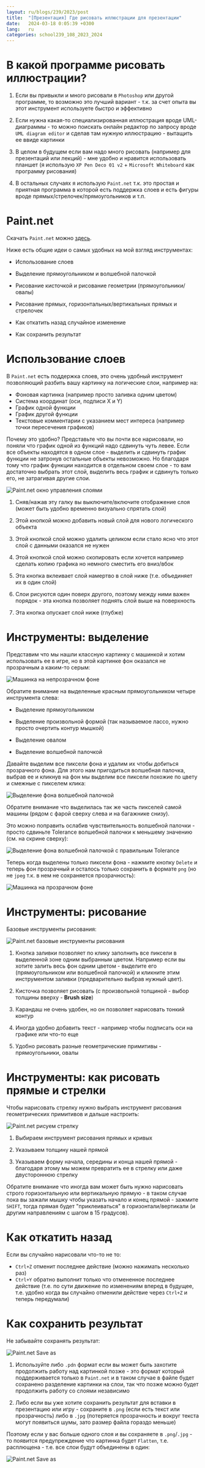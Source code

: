```yaml
---
layout: ru/blogs/239/2023/post
title:  "[Презентация] Где рисовать иллюстрации для презентации"
date:   2024-03-18 0:05:39 +0300
lang:   ru
categories: school239_108_2023_2024
---
```


В какой программе рисовать иллюстрации?
=======

1) Если вы привыкли и много рисовали в ```Photoshop``` или другой программе, то возможно это лучший вариант - т.к. за счет опыта вы этот инструмент используете быстро и эффективно

2) Если нужна какая-то специализированная иллюстрация вроде UML-диаграммы - то можно поискать онлайн редактор по запросу вроде ```UML diagram editor``` и сделав там нужную иллюстрацию - вытащить ее ввиде картинки
 
3) В целом в будущем если вам надо много рисовать (например для презентаций или лекций) - мне удобно и нравится использовать планшет (я использую ```XP Pen Deco 01 v2``` + ```Microsoft Whiteboard``` как программу рисования)

4) В остальных случаях я использую ```Paint.net``` т.к. это простая и приятная программа в которой есть поддержка слоев и есть фигуры вроде прямых/стрелочек/прямоугольников и т.п.

Paint.net
=======

Скачать ```Paint.net``` можно [здесь](https://www.getpaint.net/download.html).

Ниже есть общие идеи о самых удобных на мой взгляд инструментах:

 - Использование слоев
 
 - Выделение прямоугольником и волшебной палочкой

 - Рисование кисточкой и рисование геометрии (прямоугольники/овалы)

 - Рисование прямых, горизонтальных/вертикальных прямых и стрелочек

 - Как откатить назад случайное изменение

 - Как сохранить результат

Использование слоев
=======

В ```Paint.net``` есть поддержка слоев, это очень удобный инструмент позволяющий разбить вашу картинку на логические слои, например на:

- Фоновая картинка (например просто заливка одним цветом)
- Система координат (оси, подписи X и Y)
- График одной функции
- График другой функции
- Текстовые комментарии с указанием мест интереса (например точки пересечения графиков)

Почему это удобно? Представьте что вы почти все нарисовали, но поняли что график одной из функций надо сдвинуть чуть левее. Если все объекты находятся в одном слое - выделить и сдвинуть график функции не затронув остальные объекты невозможно. Но благодаря тому что график функции находится в отдельном своем слое - то вам достаточно выбрать этот слой, выделить весь график и сдвинуть только его, не затрагивая другие слои.

![Paint.net окно управления слоями](/static/2023/04/paint_net_01_layers.png)

1) Сняв/нажав эту галку вы выключите/включите отображение слоя (может быть удобно временно визуально спрятать слой)

2) Этой кнопкой можно добавить новый слой для нового логического объекта

3) Этой кнопкой слой можно удалить целиком если стало ясно что этот слой с данными оказался не нужен

4) Этой кнопкой слой можно скопировать если хочется например сделать копию графика но немного сместить его вниз/вбок

5) Эта кнопка вклеивает слой намертво в слой ниже (т.е. объединяет их в один слой)

6) Слои рисуются один поверх другого, поэтому между ними важен порядок - эта кнопка позволяет поднять слой выше на поверхность

7) Эта кнопка опускает слой ниже (глубже)

Инструменты: выделение
======

Представим что мы нашли классную картинку с машинкой и хотим использовать ее в игре, но в этой картинке фон оказался не прозрачным а каким-то серым:

![Машинка на непрозрачном фоне](/static/2023/04/paint_net_02_car_with_bg.png)

Обратите внимание на выделенные красным прямоугольником четыре инструмента слева:

 - Выделение прямоугольником

 - Выделение произвольной формой (так называемое лассо, нужно просто очертить контур мышкой)

 - Выделение овалом

 - Выделение волшебной палочкой

Давайте выделим все пиксели фона и удалим их чтобы добиться прозрачного фона. Для этого нам пригодиться волшебная палочка, выбрав ее и кликнув на фон мы выделим все пиксели похожие по цвету и смежные с пикселем клика:

![Выделение фона волшебной палочкой](/static/2023/04/paint_net_03_car_with_bg_2.png)

Обратите внимание что выделилась так же часть пикселей самой машины (рядом с фарой сверху слева и на багажнике снизу).

Это можно поправить ослабив чувствительность волшебной палочки - просто сдвиньте Tolerance волшебной палочки к меньшему значению (см. на скрине сверху):

![Выделение фона волшебной палочкой с правильным Tolerance](/static/2023/04/paint_net_04_car_with_bg_3.png)

Теперь когда выделены только пиксели фона - нажмите кнопку ```Delete``` и теперь фон прозрачный и осталось только сохранить в формате ```png``` (но не ```jpeg``` т.к. в нем не сохраняется прозрачность):

![Машинка на прозрачном фоне](/static/2023/04/paint_net_05_car_with_bg_4.png)

Инструменты: рисование
======

Базовые инструменты рисования:

![Paint.net базовые инструменты рисования](/static/2023/04/paint_net_06_drawings.png)

1) Кнопка заливки позволяет по клику заполнить все пиксели в выделенной зоне одним выбранным цветом. Например если вы хотите залить весь фон одним цветом - выделите его (прямоугольником или волшебной палочкой) и кликните этим инструментом заливки (предварительно выбрав нужный цвет).

2) Кисточка позволяет рисовать (с произвольной толщиной - выбор толщины вверху - **Brush size**)

3) Карандаш не очень удобен, но он позволяет нарисовать тонкий контур

4) Иногда удобно добавить текст - например чтобы подписать оси на графике или что-то еще

5) Удобно рисовать разные геометрические примитивы - прямоугольники, овалы

Инструменты: как рисовать прямые и стрелки
======

Чтобы нарисовать стрелку нужно выбрать инструмент рисования геометрических примитивов и дальше настроить:

![Paint.net рисуем стрелку](/static/2023/04/paint_net_07_line_arrow.png)

1) Выбираем инструмент рисования прямых и кривых

2) Указываем толщину нашей прямой

3) Указываем форму начала, середины и конца нашей прямой - благодаря этому мы можем превратить ее в стрелку или даже двустороннюю стрелку

Обратите внимание что иногда вам может быть нужно нарисовать строго горизонтальную или вертикальную прямую - в таком случае пока вы зажали мышку чтобы указать начало и конец прямой - зажмите ```SHIFT```, тогда прямая будет "приклеиваться" в горизонтали/вертикали (и другим направлениям с шагом в 15 градусов).

Как откатить назад
======

Если вы случайно нарисовали что-то не то:

- ```Ctrl+Z``` отменит последнее действие (можно нажимать несколько раз)
- ```Ctrl+Y``` обратно выполнит только что отмененное последнее действие (т.е. по сути движение по изменениям вперед в будущее, т.е. удобно когда вы случайно отменили действие через ```Ctrl+Z``` и теперь передумали)

Как сохранить результат
======

Не забывайте сохранять результат:

![Paint.net Save as](/static/2023/04/paint_net_08_save.png)

1) Используйте либо ```.pdn``` формат если вы может быть захотите продолжить работу над картинкой позже - это формат который поддерживается только в ```Paint.net``` и в таком случае в файле будет сохранено разделение картинки на слои, так что позже можно будет продолжить работу со слоями независимо

2) Либо если вы уже хотите сохранить результат для вставки в презентацию или игру - сохраните в ```.png``` (если есть текст или прозрачность) либо в ```.jpg``` (потеряется прозрачность и вокруг текста могут появиться шумы, зато размер файла гораздо меньше)

Поэтому если у вас больше одного слоя и вы сохраняете в ```.png```/```.jpg``` - то появится предупреждение что картинка будет ```Flatten```, т.е. расплющена - т.е. все слои будут объединены в один:

![Paint.net Save as](/static/2023/04/paint_net_09_flatten_warning.png)
